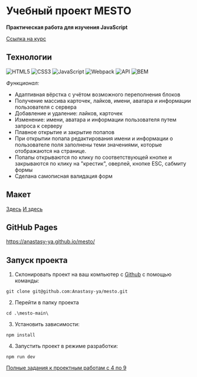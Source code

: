 # Учебный проект MESTO

**Практическая работа для изучения JavaScript**

[Ссылка на курс](https://practicum.yandex.ru/web/)

## Технологии
![HTML5](https://img.shields.io/badge/-HTML5-e34f26?logo=html5&logoColor=white)
![CSS3](https://img.shields.io/badge/-CSS3-1572b6?logo=css3&logoColor=white)
![JavaScript](https://img.shields.io/badge/-JavaScript-f7df1e?logo=javaScript&logoColor=black)
![Webpack](https://img.shields.io/badge/-Webpack-99d6f8?logo=webpack&logoColor=black)
![API](https://img.shields.io/badge/-api-yellow)
![BEM](https://img.shields.io/badge/-BEM-yellowgreen)

*Функционал:*

*  Адаптивная вёрстка с учётом возможного переполнения блоков
*  Получение массива карточек, лайков, имени, аватара и информации пользователя с сервера
*  Добавление и удаление: лайков, карточек
*  Изменение: имени, аватара и информации пользователя путем запроса к серверу
*  Плавное открытие и закрытие попапов
*  При открытии попапа редактирования имени и информации о пользователе поля заполнены теми значениями, которые отображаются на странице.
*  Попапы открываются по клику по соответствующей кнопке и закрываются по клику на "крестик", оверлей, кнопке ESC, сабмиту формы
*  Сделана самописная валидация форм

## Макет
[Здесь](https://www.figma.com/file/bjyvbKKJN2naO0ucURl2Z0/JavaScript.-Sprint-5?type=design&node-id=0-1&mode=design)
[И здесь](https://www.figma.com/file/2cn9N9jSkmxD84oJik7xL7/JavaScript.-Sprint-4?type=design&node-id=0-1&mode=design)

## GitHub Pages
https://anastasy-ya.github.io/mesto/

## Запуск проекта

1. Склонировать проект на ваш компьютер с [Github](https://github.com/Anastasy-ya/mesto) с помощью команды:
```
git clone git@github.com:Anastasy-ya/mesto.git
```
2. Перейти в папку проекта
```
cd .\mesto-main\
```
3. Установить зависимости:
```
npm install
```
4. Запустить проект в режиме разработки:
```
npm run dev
```
[Полные задания к проектным работам с 4 по 9](https://www.notion.so/b3c1c05c512a41e0b57e9b40388eb928)

